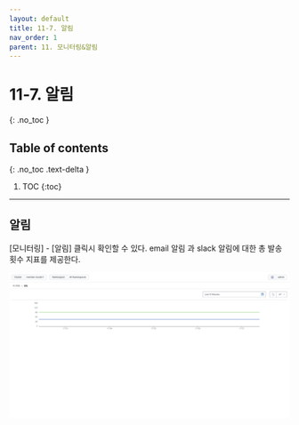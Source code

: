 ```yaml
---
layout: default
title: 11-7. 알림
nav_order: 1
parent: 11. 모니터링&알림
---
```


# 11-7. 알림
{: .no_toc }

## Table of contents
{: .no_toc .text-delta }

1. TOC
{:toc}

---

## 알림
[모니터링] - [알림] 클릭시 확인할 수 있다. email 알림 과 slack 알림에 대한 총 발송 횟수 지표를 제공한다.

![2_alarm.png](/assets/images/monitoring/2_alarm.png)
